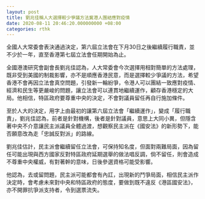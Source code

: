 ```yaml
---
layout: post
title: 劉兆佳稱人大選擇較少爭議方法冀港人團結應對疫情
date: 2020-08-11 20:46:20.000000000 +08:00
categories: rthk
---
```


全國人大常委會表決通過決定，第六屆立法會在下月30日之後繼續履行職責，並不少於一年，直至香港第七屆立法會任期開始為止。

全國港澳研究會副會長劉兆佳認為，人大常委會今次選擇用相對簡單的方法處理，既非受到美國的制裁影響，亦不是順應香港民意，而是選擇較少爭議的方法，希望香港不會再因立法會真空問題，引發新一輪紛爭，令港人可以團結一致應對疫情、經濟和民生等更嚴峻的問題，讓立法會可以連貫地繼續運作，顧存香港穩定的大局。他相信，特區政府要尊重中央的決定，不會對議員留任再自行施加條件。

至於人大的決定，用字上由最初的讓第六屆立法會「繼續運作」，變成「履行職責」，劉兆佳認為，前者是針對機構，後者是針對議員，意思上大同小異，但隱含著中央不介意讓民主派議員全體過渡，想觀察民主派在《國安法》的新形勢下，能否願意改為走「忠誠反對派」的路線。

劉兆佳估計，民主派會繼續留任立法會，可保持知名度，但面對兩難局面，因為留任可能出現與西方國家反對特區政府延期選舉的做法唱反調，倘不留任，則會造成不尊重中央權威，有對著幹的意味，日後參選資格可能受影響。

他認為，去或留問題，民主派可能都會有內訌，出現新的鬥爭局面，相信民主派作決定時，會考慮未來對中央和特區政府的態度，要做到既不違反《港區國安法》，亦不開罪抗爭派支持者，令到選票流失。
